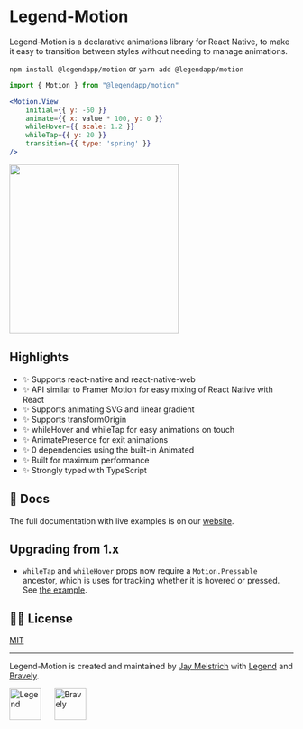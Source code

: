 # Legend-Motion

Legend-Motion is a declarative animations library for React Native, to make it easy to transition between styles without needing to manage animations.

`npm install @legendapp/motion` or `yarn add @legendapp/motion`

```jsx
import { Motion } from "@legendapp/motion"

<Motion.View
    initial={{ y: -50 }}
    animate={{ x: value * 100, y: 0 }}
    whileHover={{ scale: 1.2 }}
    whileTap={{ y: 20 }}
    transition={{ type: 'spring' }}
/>
```

<a href="https://www.youtube.com/watch?v=cV8whnjLFFU"><img src="https://www.legendapp.com/img/legend-motion-video.png" width="300" /></a>

## Highlights

- ✨ Supports react-native and react-native-web
- ✨ API similar to Framer Motion for easy mixing of React Native with React
- ✨ Supports animating SVG and linear gradient
- ✨ Supports transformOrigin
- ✨ whileHover and whileTap for easy animations on touch
- ✨ AnimatePresence for exit animations
- ✨ 0 dependencies using the built-in Animated
- ✨ Built for maximum performance
- ✨ Strongly typed with TypeScript

## 📖 Docs

The full documentation with live examples is on our [website](https://www.legendapp.com/dev/motion).

## Upgrading from 1.x

- `whileTap` and `whileHover` props now require a `Motion.Pressable` ancestor, which is uses for tracking whether it is hovered or pressed. See [the example](https://www.legendapp.com/dev/motion/overview/#gestures).

## 👩‍⚖️ License

[MIT](LICENSE)

---

Legend-Motion is created and maintained by [Jay Meistrich](https://github.com/jmeistrich) with [Legend](https://www.legendapp.com) and [Bravely](https://www.bravely.io).

<p>
    <a href="https://www.legendapp.com"><img src="https://www.legendapp.com/img/LogoTextOnWhite.png" height="56" alt="Legend" /></a>
    <span>&nbsp;&nbsp;&nbsp;&nbsp;</span>
    <a href="https://www.bravely.io"><img src="https://www.legendapp.com/img/bravely-logo.png" height="56" alt="Bravely" /></a>
</p>
